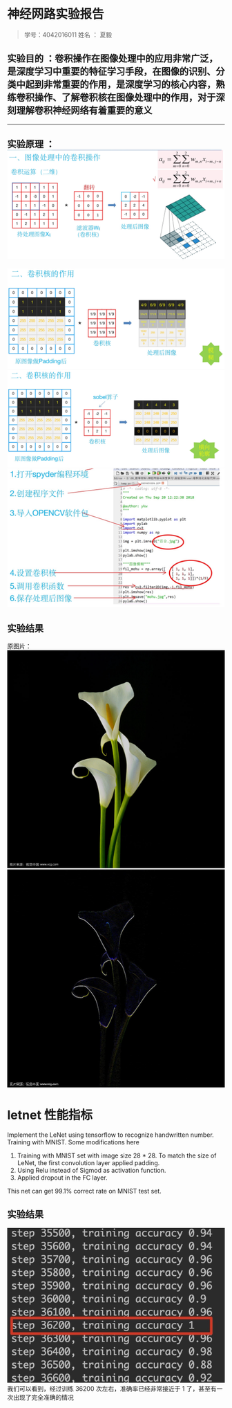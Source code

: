 # 神经网路实验报告
>   学号：4042016011      姓名 ： 夏毅

## 实验目的 ：卷积操作在图像处理中的应用非常广泛，是深度学习中重要的特征学习手段，在图像的识别、分类中起到非常重要的作用，是深度学习的核心内容，熟练卷积操作、了解卷积核在图像处理中的作用，对于深刻理解卷积神经网络有着重要的意义
-------

## 实验原理 ：![-w1095](media/15635408065583/15635409376912.jpg)
![-w1058](media/15635408065583/15635409748446.jpg)
![-w1113](media/15635408065583/15635409635179.jpg)
![-w701](media/15635408065583/15635409999624.jpg)
## 实验结果
原图片：
![百合](media/15635408065583/%E7%99%BE%E5%90%88.jpg)
![XXXX](media/15635408065583/XXXX.jpg)

# letnet 性能指标
 Implement the LeNet using tensorflow to recognize handwritten number. Training with MNIST. 
Some modifications here
1. Training with MNIST set with image size 28 * 28. To match the size of LeNet, the first convolution layer applied padding.
2. Using Relu instead of Sigmod as activation function.
3. Applied dropout in the FC layer.

This net can get 99.1% correct rate on MNIST test set.

## 实验结果 
![-w331](media/15635408065583/15635419485083.jpg)
我们可以看到，经过训练 36200 次左右，准确率已经非常接近于 1 了，甚至有一次出现了完全准确的情况